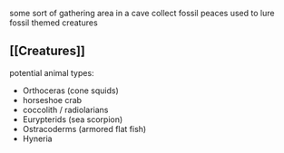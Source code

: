 
some sort of gathering area in a cave
collect fossil peaces
used to lure fossil themed creatures


## [[Creatures]]
potential animal types:
- Orthoceras (cone squids)
- horseshoe crab
- coccolith / radiolarians
- Eurypterids (sea scorpion)
- Ostracoderms (armored flat fish)
- Hyneria

